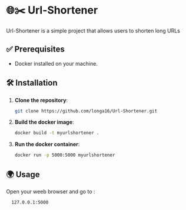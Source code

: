# 🌐✂️ Url-Shortener
Url-Shortener is a simple project that allows users to shorten long URLs

## ✅ Prerequisites

- Docker installed on your machine.

## 🛠️  Installation

1. **Clone the repository**:
   ```sh
   git clone https://github.com/longa16/Url-Shortener.git

2. **Build the docker image**:
   ```sh
   docker build -t myurlshortener .

3. **Run the docker container**:
    ```sh
    docker run -p 5000:5000 myurlshortener

## 🌍 Usage
 Open your weeb browser and go to : 
  ```sh
    127.0.0.1:5000

 
